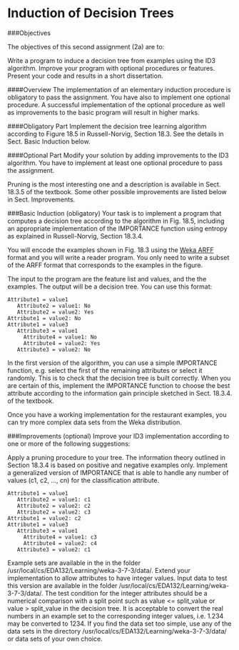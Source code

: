 Induction of Decision Trees
=======
###Objectives

The objectives of this second assignment (2a) are to:

Write a program to induce a decision tree from examples using the ID3 algorithm.
Improve your program with optional procedures or features.
Present your code and results in a short dissertation.

####Overview
The implementation of an elementary induction procedure is obligatory to pass the assignment. You have also to implement one optional procedure. A successful implementation of the optional procedure as well as improvements to the basic program will result in higher marks.

####Obligatory Part
Implement the decision tree learning algorithm according to Figure 18.5 in Russell-Norvig, Section 18.3. See the details in Sect. Basic Induction below.

####Optional Part
Modify your solution by adding improvements to the ID3 algorithm. You have to implement at least one optional procedure to pass the assignment.

Pruning is the most interesting one and a description is available in Sect. 18.3.5 of the textbook. Some other possible improvements are listed below in Sect. Improvements.

###Basic Induction (obligatory)
Your task is to implement a program that computes a decision tree according to the algorithm in Fig. 18.5, including an appropriate implementation of the IMPORTANCE function using entropy as explained in Russell-Norvig, Section 18.3.4.

You will encode the examples shown in Fig. 18.3 using the [Weka ARFF](http://weka.wikispaces.com/ARFF) format and you will write a reader program. You only need to write a subset of the ARFF format that corresponds to the examples in the figure.

The input to the program are the feature list and values, and the the examples. The output will be a decision tree. You can use this format:
```
Attribute1 = value1
   Attribute2 = value1: No
   Attribute2 = value2: Yes
Attribute1 = value2: No
Attribute1 = value3
   Attribute3 = value1
     Attribute4 = value1: No
     Attribute4 = value2: Yes
   Attribute3 = value2: No
```

In the first version of the algorithm, you can use a simple IMPORTANCE function, e.g. select the first of the remaining attributes or select it randomly. This is to check that the decision tree is built correctly. When you are certain of this, implement the IMPORTANCE function to choose the best attribute according to the information gain principle sketched in Sect. 18.3.4. of the textbook.

Once you have a working implementation for the restaurant examples, you can try more complex data sets from the Weka distribution.

###Improvements (optional)
Improve your ID3 implementation according to one or more of the following suggestions:

Apply a pruning procedure to your tree.
The information theory outlined in Section 18.3.4 is based on positive and negative examples only. Implement a generalized version of IMPORTANCE that is able to handle any number of values (c1, c2, ..., cn) for the classification attribute.
```
Attribute1 = value1
   Attribute2 = value1: c1
   Attribute2 = value2: c2
   Attribute2 = value2: c3
Attribute1 = value2: c2
Attribute1 = value3
   Attribute3 = value1
     Attribute4 = value1: c3
     Attribute4 = value2: c4
   Attribute3 = value2: c1
```
Example sets are available in the in the folder /usr/local/cs/EDA132/Learning/weka-3-7-3/data/.
Extend your implementation to allow attributes to have integer values. Input data to test this version are available in the folder /usr/local/cs/EDA132/Learning/weka-3-7-3/data/. The test condition for the integer attributes should be a numerical comparison with a split point such as value <= split_value or value > split_value in the decision tree. It is acceptable to convert the real numbers in an example set to the corresponding integer values, i.e. 1.234 may be converted to 1234.
If you find the data set too simple, use any of the data sets in the directory /usr/local/cs/EDA132/Learning/weka-3-7-3/data/ or data sets of your own choice.
